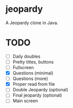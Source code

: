 # jeopardy
A Jeopardy clone in Java.

# TODO
- [ ] Daily doubles
- [ ] Pretty titles, buttons
- [ ] Fullscreen
- [x] Questions (minimal)
- [ ] Questions (more)
- [x] Proper read from file
- [ ] Double Jeopardy (optional)
- [ ] Final jeopardy (optional)
- [ ] Main screen
